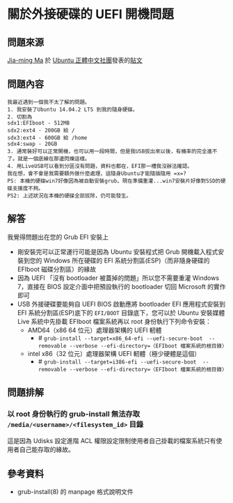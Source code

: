 # 關於外接硬碟的 UEFI 開機問題
## 問題來源
[Jia-ming Ma](https://www.facebook.com/gai00layer) 於 [Ubuntu 正體中文社團](https://www.facebook.com/groups/ubuntu.zh.hant)發表的[貼文](https://www.facebook.com/groups/ubuntu.zh.hant/883956151659708/)

## 問題內容
````````````````````````````````
我最近遇到一個我不太了解的問題。
1. 我安裝了Ubuntu 14.04.2 LTS 到我的隨身硬碟。
2. 切割為
sdx1:EFIboot - 512MB
sdx2:ext4 - 200GB 給 /
sdx3:ext4 - 600GB 給 /home
sdx4:swap - 20GB
3. 通常裝好可以正常開機，也可以用一段時間，但是我USB拔出來以後，有機率的完全進不了。就是一個底線在那邊閃爍這樣。
4. 用LiveUSB可以看到分區沒有問題，資料也都在，EFI那一槽我沒辦法確認。
我在想，會不會是我需要額外做什麼處理，這隨身Ubuntu才能隨插隨用 =x=?
PS: 本機的硬碟win7好像因為被自動安裝grub，現在準備重灌...win7安裝片好像對SSD的硬碟支援度不夠。
PS2: 上述狀況在本機的硬碟全部拔除，仍可能發生。
````````````````````````````````

## 解答
我覺得問題出在您的 Grub EFI 安裝上

* 剛安裝完可以正常運行可能是因為 Ubuntu 安裝程式把 Grub 開機載入程式安裝到您的 Windows 所在硬碟的 EFI 系統分割區(ESP)（而非隨身硬碟的 EFIboot 磁碟分割區）的緣故
* 因為 UEFI 「沒有 bootloader 被蓋掉的問題」所以您不需要重灌 Windows 7，直接在 BIOS 設定介面中把預設執行的 bootloader 切回 Microsoft 的實作即可
* USB 外接硬碟要能夠自 UEFI BIOS 啟動應將 bootloader EFI 應用程式安裝到 EFI 系統分割區(ESP)底下的 `EFI/BOOT` 目錄底下，您可以於 Ubuntu 安裝媒體 Live 系統中先掛載 EFIboot 檔案系統再以 root 身份執行下列命令安裝：
	* AMD64（x86 64 位元）處理器架構的 UEFI 軔體
		* \# `grub-install --target=x86_64-efi --uefi-secure-boot  --removable --verbose --efi-directory=〈EFIboot 檔案系統的根目錄〉` 
	* intel x86（32 位元）處理器架構 UEFI 軔體（極少硬體是這個）
		* \# `grub-install --target=i386-efi --uefi-secure-boot  --removable --verbose --efi-directory=〈EFIboot 檔案系統的根目錄〉` 

## 問題排解
### 以 root 身份執行的 grub-install 無法存取 `/media/<username>/<filesystem_id>` 目錄
這是因為 Udisks 設定進階 ACL 權限設定限制使用者自己掛載的檔案系統只有使用者自己能存取的緣故。

## 參考資料
* grub-install(8) 的 manpage 格式說明文件
